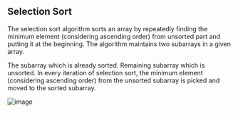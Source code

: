 ## Selection Sort

The selection sort algorithm sorts an array by repeatedly finding the minimum element (considering ascending order) from unsorted part and putting it at the beginning. The algorithm maintains two subarrays in a given array.

The subarray which is already sorted.
Remaining subarray which is unsorted.
In every iteration of selection sort, the minimum element (considering ascending order) from the unsorted subarray is picked and moved to the sorted subarray. 

![image](https://media.geeksforgeeks.org/wp-content/cdn-uploads/20220203094305/Selection-Sort-Flowhchart.png)